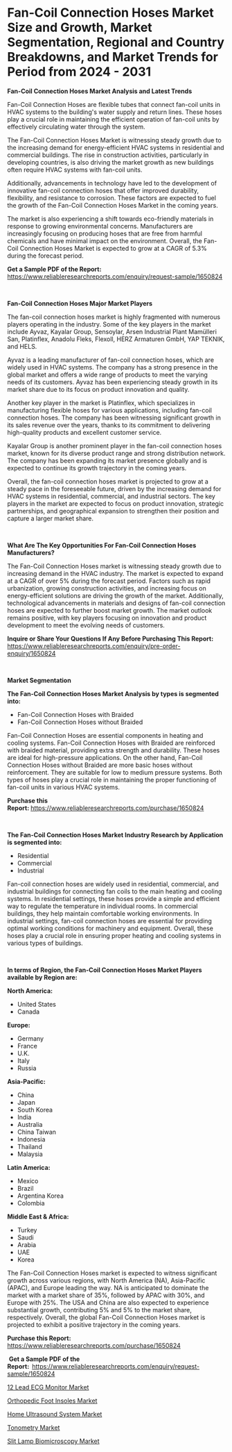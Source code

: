 <p><h1>Fan-Coil Connection Hoses Market Size and Growth, Market Segmentation, Regional and Country Breakdowns, and Market Trends for Period from 2024 -  2031</h1></p><p><strong>Fan-Coil Connection Hoses Market Analysis and Latest Trends</strong></p>
<p><p>Fan-Coil Connection Hoses are flexible tubes that connect fan-coil units in HVAC systems to the building's water supply and return lines. These hoses play a crucial role in maintaining the efficient operation of fan-coil units by effectively circulating water through the system. </p><p>The Fan-Coil Connection Hoses Market is witnessing steady growth due to the increasing demand for energy-efficient HVAC systems in residential and commercial buildings. The rise in construction activities, particularly in developing countries, is also driving the market growth as new buildings often require HVAC systems with fan-coil units. </p><p>Additionally, advancements in technology have led to the development of innovative fan-coil connection hoses that offer improved durability, flexibility, and resistance to corrosion. These factors are expected to fuel the growth of the Fan-Coil Connection Hoses Market in the coming years.</p><p>The market is also experiencing a shift towards eco-friendly materials in response to growing environmental concerns. Manufacturers are increasingly focusing on producing hoses that are free from harmful chemicals and have minimal impact on the environment. Overall, the Fan-Coil Connection Hoses Market is expected to grow at a CAGR of 5.3% during the forecast period.</p></p>
<p><strong>Get a Sample PDF of the Report:&nbsp;</strong> <a href="https://www.reliableresearchreports.com/enquiry/request-sample/1650824">https://www.reliableresearchreports.com/enquiry/request-sample/1650824</a></p>
<p>&nbsp;</p>
<p><strong>Fan-Coil Connection Hoses Major Market Players</strong></p>
<p><p>The fan-coil connection hoses market is highly fragmented with numerous players operating in the industry. Some of the key players in the market include Ayvaz, Kayalar Group, Sensoylar, Arsen Industrial Plant Mamülleri San, Platinflex, Anadolu Fleks, Flexoll, HERZ Armaturen GmbH, YAP TEKNIK, and HELS.</p><p>Ayvaz is a leading manufacturer of fan-coil connection hoses, which are widely used in HVAC systems. The company has a strong presence in the global market and offers a wide range of products to meet the varying needs of its customers. Ayvaz has been experiencing steady growth in its market share due to its focus on product innovation and quality.</p><p>Another key player in the market is Platinflex, which specializes in manufacturing flexible hoses for various applications, including fan-coil connection hoses. The company has been witnessing significant growth in its sales revenue over the years, thanks to its commitment to delivering high-quality products and excellent customer service.</p><p>Kayalar Group is another prominent player in the fan-coil connection hoses market, known for its diverse product range and strong distribution network. The company has been expanding its market presence globally and is expected to continue its growth trajectory in the coming years.</p><p>Overall, the fan-coil connection hoses market is projected to grow at a steady pace in the foreseeable future, driven by the increasing demand for HVAC systems in residential, commercial, and industrial sectors. The key players in the market are expected to focus on product innovation, strategic partnerships, and geographical expansion to strengthen their position and capture a larger market share.</p></p>
<p>&nbsp;</p>
<p><strong>What Are The Key Opportunities For Fan-Coil Connection Hoses Manufacturers?</strong></p>
<p><p>The Fan-Coil Connection Hoses market is witnessing steady growth due to increasing demand in the HVAC industry. The market is expected to expand at a CAGR of over 5% during the forecast period. Factors such as rapid urbanization, growing construction activities, and increasing focus on energy-efficient solutions are driving the growth of the market. Additionally, technological advancements in materials and designs of fan-coil connection hoses are expected to further boost market growth. The market outlook remains positive, with key players focusing on innovation and product development to meet the evolving needs of customers.</p></p>
<p><strong>Inquire or Share Your Questions If Any Before Purchasing This Report:</strong> <a href="https://www.reliableresearchreports.com/enquiry/pre-order-enquiry/1650824">https://www.reliableresearchreports.com/enquiry/pre-order-enquiry/1650824</a></p>
<p>&nbsp;</p>
<p><strong>Market Segmentation</strong></p>
<p><strong>The Fan-Coil Connection Hoses Market Analysis by types is segmented into:</strong></p>
<p><ul><li>Fan-Coil Connection Hoses with Braided</li><li>Fan-Coil Connection Hoses without Braided</li></ul></p>
<p><p>Fan-Coil Connection Hoses are essential components in heating and cooling systems. Fan-Coil Connection Hoses with Braided are reinforced with braided material, providing extra strength and durability. These hoses are ideal for high-pressure applications. On the other hand, Fan-Coil Connection Hoses without Braided are more basic hoses without reinforcement. They are suitable for low to medium pressure systems. Both types of hoses play a crucial role in maintaining the proper functioning of fan-coil units in various HVAC systems.</p></p>
<p><strong>Purchase this Report:&nbsp;</strong><a href="https://www.reliableresearchreports.com/purchase/1650824">https://www.reliableresearchreports.com/purchase/1650824</a></p>
<p>&nbsp;</p>
<p><strong>The Fan-Coil Connection Hoses Market Industry Research by Application is segmented into:</strong></p>
<p><ul><li>Residential</li><li>Commercial</li><li>Industrial</li></ul></p>
<p><p>Fan-coil connection hoses are widely used in residential, commercial, and industrial buildings for connecting fan coils to the main heating and cooling systems. In residential settings, these hoses provide a simple and efficient way to regulate the temperature in individual rooms. In commercial buildings, they help maintain comfortable working environments. In industrial settings, fan-coil connection hoses are essential for providing optimal working conditions for machinery and equipment. Overall, these hoses play a crucial role in ensuring proper heating and cooling systems in various types of buildings.</p></p>
<p>&nbsp;</p>
<p><strong>In terms of Region, the Fan-Coil Connection Hoses Market Players available by Region are:</strong></p>
<p>
    <p> <strong> North America: </strong>
        <ul>
            <li>United States</li>
            <li>Canada</li>
        </ul>
        </p> 
    <p> <strong> Europe: </strong>
        <ul>
            <li>Germany</li>
            <li>France</li>
            <li>U.K.</li>
            <li>Italy</li>
            <li>Russia</li>
        </ul>
        </p> 
    <p> <strong> Asia-Pacific: </strong>
        <ul>
            <li>China</li>
            <li>Japan</li>
            <li>South Korea</li>
            <li>India</li>
            <li>Australia</li>
            <li>China Taiwan</li>
            <li>Indonesia</li>
            <li>Thailand</li>
            <li>Malaysia</li>
        </ul>
        </p> 
    <p> <strong> Latin America: </strong>
        <ul>
            <li>Mexico</li>
            <li>Brazil</li>
            <li>Argentina Korea</li>
            <li>Colombia</li>
        </ul>
        </p> 
    <p> <strong> Middle East & Africa: </strong>
        <ul>
            <li>Turkey</li>
            <li>Saudi</li>
            <li>Arabia</li>
            <li>UAE</li>
            <li>Korea</li>
        </ul>
    </p>
    </p>
<p><p>The Fan-Coil Connection Hoses market is expected to witness significant growth across various regions, with North America (NA), Asia-Pacific (APAC), and Europe leading the way. NA is anticipated to dominate the market with a market share of 35%, followed by APAC with 30%, and Europe with 25%. The USA and China are also expected to experience substantial growth, contributing 5% and 5% to the market share, respectively. Overall, the global Fan-Coil Connection Hoses market is projected to exhibit a positive trajectory in the coming years.</p></p>
<p><strong>Purchase this Report: </strong><a href="https://www.reliableresearchreports.com/purchase/1650824">https://www.reliableresearchreports.com/purchase/1650824</a></p>
<p>&nbsp;<strong>Get a Sample PDF of the Report:&nbsp;&nbsp;</strong><a href="https://www.reliableresearchreports.com/enquiry/request-sample/1650824">https://www.reliableresearchreports.com/enquiry/request-sample/1650824</a></p>
<p><strong></strong></p>
<p><p><a href="https://medium.com/@bonniehoppe2023/12-lead-ecg-monitor-nbsp-market-focuses-on-market-share-size-and-projected-forecast-till-2031-8debe6c3cc08">12 Lead ECG Monitor Market</a></p><p><a href="https://medium.com/@bonniehoppe2023/orthopedic-foot-insoles-market-size-cagr-trends-2024-2030-563df05ba63a">Orthopedic Foot Insoles Market</a></p><p><a href="https://medium.com/@bonniehoppe2023/home-ultrasound-system-market-the-key-to-successful-business-strategy-forecast-till-2031-12208211199a">Home Ultrasound System Market</a></p><p><a href="https://medium.com/@bonniehoppe2023/tonometry-market-exploring-market-share-market-trends-and-future-growth-497588eee76c">Tonometry Market</a></p><p><a href="https://medium.com/@bonniehoppe2023/slit-lamp-biomicroscopy-market-size-and-market-trends-complete-industry-overview-2024-to-2031-81dc80f2a91e">Slit Lamp Biomicroscopy Market</a></p></p>